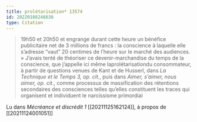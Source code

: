```yaml
---
title: prolétarisation* 13574
id: 20220108246636
type: Citation
---
```


> 19h50 et 20h50 et engrange durant cette heure un bénéfice publicitaire net de 3 millions de francs : la conscience à laquelle elle s’adresse “vaut” 20 centimes de l’heure sur le marché des audiences. » J’avais tenté de théoriser ce devenir-marchandise du temps de la conscience, que j’appelle ici même laprolétarisationdu consommateur, à partir de questions venues de Kant et de Husserl, dans *La Technique et le Temps 3, op. cit.*, puis dans *Aimer, s’aimer, nous aimer, op. cit.*, comme processus de massification des rétentions secondaires des consciences telles qu’elles constituent les traces qui organisent et individuent le narcissisme primordial

Lu dans *Mécréance et discrédit 1* [[20211125162124]], à propos de [[20211124001051]]